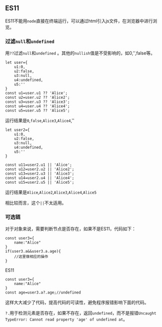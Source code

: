 
## ES11

ES11不能用`node`直接在终端运行，可以通过html引入js文件，在浏览器中进行浏览。

### 过滤`null`和`undefined`

用`??`过滤`null`和`undefined` 。其他的`nullish`值是不受影响的，如0,'',false等。

```
let user={
    u1:0,
    u2:false,
    u3:null,
    u4:undefined,
    u5:''
}
const u1=user.u1 ?? 'Alice';
const u2=user.u2 ?? 'Alice2';
const u3=user.u3 ?? 'Alice3';
const u4=user.u4 ?? 'Alice4';
const u5=user.u5 ?? 'Alice5'; 
```

运行结果是`0`,`false`,`Alice3`,`Alice4`,''

```
let user2={
    u1:0,
    u2:false,
    u3:null,
    u4:undefined,
    u5:''
}

const u11=user2.u1 || 'Alice';
const u12=user2.u2 || 'Alice2';
const u13=user2.u3 || 'Alice3';
const u14=user2.u4 || 'Alice4';
const u15=user2.u5 || 'Alice5'; 
```

运行结果是`Alice`,`Alice2`,`Alice3`,`Alice4`,`Alice5`

相比较而言，这个`||`不太适用。


### 可选链

对于对象来说，需要判断节点是否存在，如果不是ES11，代码如下：

```
const user3={
    name:"Alice"
}
if(user3.a&&user3.a.age){
    //这里做相应的操作
}
```

ES11

```
const user3={
    name:"Alice"
}
const age=user3.a?.age;//undefined
```

这样大大减少了代码，提高代码的可读性，避免程序报错影响下面的代码。

`?.`用于检测元素是否存在，如果不存在，返回`undefined`，而不是报错`Uncaught TypeError: Cannot read property 'age' of undefined at`。

